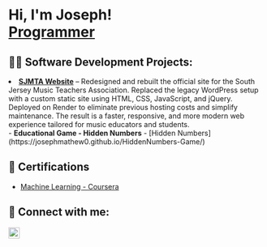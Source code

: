 <h1>Hi, I'm Joseph! <br/><a href="https://github.com/josephmathew0">Programmer</a>

<h2>👨‍💻 Software Development Projects:</h2>

<li>
  <strong><a href="https://sjmta.org/" target="_blank">SJMTA Website</a></strong> – Redesigned and rebuilt the official site for the South Jersey Music Teachers Association. Replaced the legacy WordPress setup with a custom static site using HTML, CSS, JavaScript, and jQuery. Deployed on Render to eliminate previous hosting costs and simplify maintenance. The result is a faster, responsive, and more modern web experience tailored for music educators and students.
</li>
- <b>Educational Game - Hidden Numbers</b>
  - [Hidden Numbers](https://josephmathew0.github.io/HiddenNumbers-Game/)


<h2>📝 Certifications</h2>

- [Machine Learning - Coursera](link)

<h2> 🤳 Connect with me:</h2>


[<img align="left" alt="JosephMathew | LinkedIn" width="22px" src="https://cdn.jsdelivr.net/npm/simple-icons@v3/icons/linkedin.svg" />][linkedin]


[linkedin]: https://linkedin.com/in/josephmathew0

